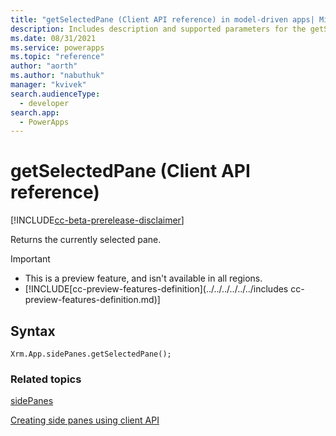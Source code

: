 ```yaml
---
title: "getSelectedPane (Client API reference) in model-driven apps| MicrosoftDocs"
description: Includes description and supported parameters for the getSelectedPane method.
ms.date: 08/31/2021
ms.service: powerapps
ms.topic: "reference"
author: "aorth"
ms.author: "nabuthuk"
manager: "kvivek"
search.audienceType: 
  - developer
search.app: 
  - PowerApps
---
```

# getSelectedPane (Client API reference)

[!INCLUDE[cc-beta-prerelease-disclaimer](../../../../../../includes/cc-beta-prerelease-disclaimer.md)]

Returns the currently selected pane.

> [!IMPORTANT]
> - This is a preview feature, and isn't available in all regions.
> - [!INCLUDE[cc-preview-features-definition](../../../../../../includes cc-preview-features-definition.md)]


## Syntax

`Xrm.App.sidePanes.getSelectedPane();`

### Related topics

[sidePanes](../../xrm-app-sidepanes.md)

[Creating side panes using client API](../../../create-app-side-panes.md)

